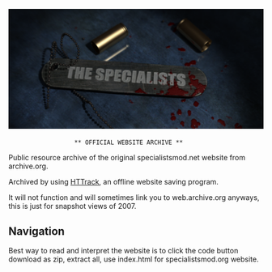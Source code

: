 

![logo](https://github.com/The-Specialists-Archive/map-resources/blob/main/logo.png)

‎ ‎ ‎ ‎ ‎ ‎ ‎ ‎ ‎ ‎ ‎ ‎ ‎ ‎ ‎ ‎ ‎ ‎ ‎ ‎ ‎ ‎ ‎ ‎ ‎ ‎ ‎ ‎ ‎ ‎ ‎ ‎ ‎ ‎‎`** OFFICIAL WEBSITE ARCHIVE **`

Public resource archive of the original specialistsmod.net website from archive.org.

Archived by using [HTTrack](https://www.httrack.com), an offline website saving program.

It will not function and will sometimes link you to web.archive.org anyways, this is just for snapshot views of 2007.

## Navigation
Best way to read and interpret the website is to click the code button download as zip, extract all, use index.html for specialistsmod.org website. 

